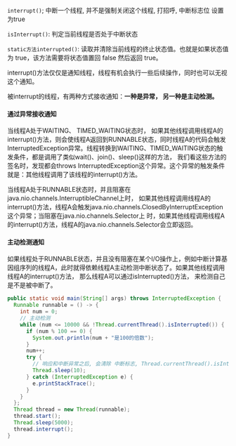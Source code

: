 `interrupt()`; 中断一个线程, 并不是强制关闭这个线程, 打招呼, 中断标志位 设置为true

`isInterrupt()`: 判定当前线程是否处于中断状态

`static方法interrupted()`: 读取并清除当前线程的终止状态值。也就是如果状态值为 true，该方法需要将状态值置回 false 然后返回 true。



interrupt()方法仅仅是通知线程，线程有机会执行一些后续操作，同时也可以无视这个通知。

被interrupt的线程，有两种方式接收通知：**一种是异常， 另一种是主动检测。**

#### 通过异常接收通知

当线程A处于WAITING、 TIMED_WAITING状态时， 如果其他线程调用线程A的interrupt()方法，则会使线程A返回到RUNNABLE状态，同时线程A的代码会触发InterruptedException异常。线程转换到WAITING、TIMED_WAITING状态的触发条件，都是调用了类似wait()、join()、sleep()这样的方法， 我们看这些方法的签名时，发现都会throws InterruptedException这个异常。这个异常的触发条件就是：其他线程调用了该线程的interrupt()方法。

当线程A处于RUNNABLE状态时，并且阻塞在java.nio.channels.InterruptibleChannel上时， 如果其他线程调用线程A的interrupt()方法，线程A会触发java.nio.channels.ClosedByInterruptException这个异常；当阻塞在java.nio.channels.Selector上
时，如果其他线程调用线程A的interrupt()方法，线程A的java.nio.channels.Selector会立即返回。



#### 主动检测通知

如果线程处于RUNNABLE状态，并且没有阻塞在某个I/O操作上，例如中断计算基因组序列的线程A，此时就得依赖线程A主动检测中断状态了。如果其他线程调用线程A的interrupt()方法， 那么线程A可以通过isInterrupted()方法， 来检测自己是不是被中断了。



```java
public static void main(String[] args) throws InterruptedException {
  Runnable runnable = () -> {
    int num = 0;
    // 主动检测
    while (num <= 10000 && !Thread.currentThread().isInterrupted()) {
      if (num % 100 == 0) {
        System.out.println(num + "是100的倍数");
      }
      num++;
      try {
        // 响应和中断异常之后, 会清除 中断标志, Thread.currentThread().isInterrupted()重置成false
        Thread.sleep(10);
      } catch (InterruptedException e) {
        e.printStackTrace();
      }
    }
  };
  Thread thread = new Thread(runnable);
  thread.start();
  Thread.sleep(5000);
  thread.interrupt();
}
```











